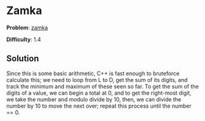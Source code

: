# Zamka

**Problem**: [zamka](https://open.kattis.com/problems/zamka)

**Difficulty**: 1.4

## Solution

Since this is some basic arithmetic, C++ is fast enough to bruteforce calculate this; we need to loop from L to D, get the sum of its digits, and track the minimum and maximum of these seen so far. To get the sum of the digits of a value, we can begin a total at 0, and to get the right-most digit, we take the number and modulo divide by 10, then, we can divide the number by 10 to move the next over; repeat this process until the number == 0.
